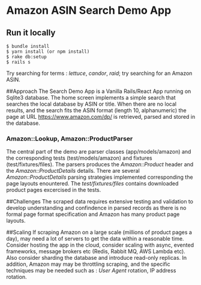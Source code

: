 # Amazon ASIN Search Demo App

## Run it locally

```
$ bundle install
$ yarn install (or npm install)
$ rake db:setup
$ rails s
```
Try searching for terms : *lettuce*, *candor*, *raid*; try searching for an
Amazon ASIN.

##Approach
The Search Demo App is a Vanilla Rails/React App running on Sqlite3
database. The home screen implements a simple search that searches the local
database by ASIN or title. When there are no local results, and the search
fits the ASIN format (length 10, alphanumeric) the page at URL
https://www.amazon.com/dp/<asin> is retrieved, parsed and stored in the database.
### Amazon::Lookup, Amazon::ProductParser
The central part of the demo are parser classes (app/models/amazon) and the
corresponding tests (test/models/amazon) and fixtures
(test/fixtures/files). The parsers produces the *Amazon::Product* header and the
*Amazon::ProductDetails* details. There are several *Amazon::ProductDetails*
parsing strategies implemented corresponding the page layouts enountered. The
*test/fixtures/files* contains downloaded product pages excercised in the tests. 

##Challenges
The scraped data requires extensive testing and validation to develop
understanding and confindence in parsed records as there is
no formal page format specification and Amazon has many product page layouts.

##Scaling
If scraping Amazon on a large scale (millions of product pages a day), may
need a lot of servers to get the data within a reasonable time. Consider
hosting the app  in the cloud, consider scaling with async, evented
frameworks, message brokers etc (Redis, Rabbit MQ, AWS Lambda
etc). Also consider sharding the database and introduce read-only
replicas. In addition, Amazon may may be throttling scraping, and the
specific techniques may be needed such as : *User Agent* rotation, IP address rotation. 
